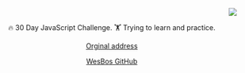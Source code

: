 <div align="right">

![](https://javascript30.com/images/JS3-social-share.png)

</div>
<div align="center">

🔥 30 Day JavaScript Challenge. 🏋️ Trying to learn and practice.

[Orginal address](https://JavaScript30.com)

[WesBos GitHub](https://github.com/wesbos/JavaScript30)

</div>

<div align="center">
  

</div>
